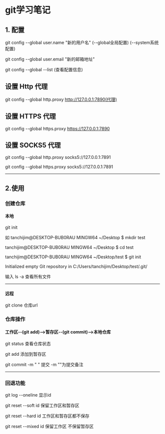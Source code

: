 # git学习笔记

## 1. 配置
git config --global user.name "新的用户名"  (--global全局配置)  (--system系统配置)

git config --global user.email "新的邮箱地址"

git config --global --list  (查看配置信息)

## 设置 Http 代理
git config --global http.proxy http://127.0.0.1:7890(代理)

## 设置 HTTPS 代理
git config --global https.proxy https://127.0.0.1:7890

## 设置 SOCKS5 代理
git config --global http.proxy socks5://127.0.0.1:7891

git config --global https.proxy socks5://127.0.0.1:7891

---

## 2.使用

### 创建仓库
#### 本地
git init

如  tanchijim@DESKTOP-BUB0RAU MINGW64 ~/Desktop
$ mkdir test

tanchijim@DESKTOP-BUB0RAU MINGW64 ~/Desktop
$ cd test

tanchijim@DESKTOP-BUB0RAU MINGW64 ~/Desktop/test
$ git init

Initialized empty Git repository in C:/Users/tanchijim/Desktop/test/.git/

输入 ls -a 查看所有文件

---

#### 远程
git clone 仓库url 

### 仓库操作

#### 工作区--(git add)-->暂存区--(git commit)-->本地仓库

git status  查看仓库状态    

git add  添加到暂存区

git commit -m " "   提交 -m ""为提交备注

---

### 回退功能

git log --oneline  显示id 

git reset --soft id  保留工作区和暂存区

git reset --hard id  工作区和暂存区都不保存

git reset --mixed id 保留工作区 不保留暂存区



